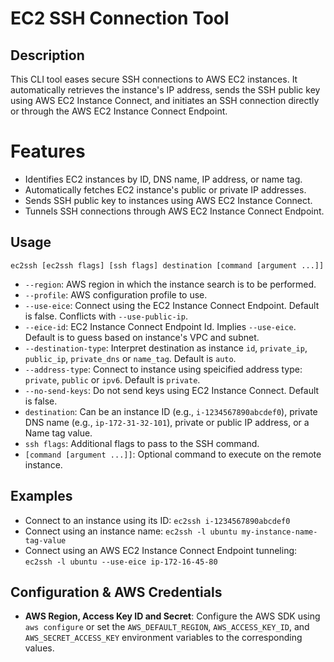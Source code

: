 # EC2 SSH Connection Tool
## Description
This CLI tool eases secure SSH connections to AWS EC2 instances. It automatically retrieves the instance's IP address, sends the SSH public key using AWS EC2 Instance Connect, and initiates an SSH connection directly or through the AWS EC2 Instance Connect Endpoint.

# Features
- Identifies EC2 instances by ID, DNS name, IP address, or name tag.
- Automatically fetches EC2 instance's public or private IP addresses.
- Sends SSH public key to instances using AWS EC2 Instance Connect.
- Tunnels SSH connections through AWS EC2 Instance Connect Endpoint.

## Usage
```
ec2ssh [ec2ssh flags] [ssh flags] destination [command [argument ...]]
```
- `--region`: AWS region in which the instance search is to be performed.
- `--profile`: AWS configuration profile to use.
- `--use-eice`: Connect using the EC2 Instance Connect Endpoint. Default is false. Conflicts with `--use-public-ip`.
- `--eice-id`: EC2 Instance Connect Endpoint Id. Implies `--use-eice`. Default is to guess based on instance's VPC and subnet.
- `--destination-type`: Interpret destination as instance `id`, `private_ip`, `public_ip`, `private_dns` or `name_tag`. Default is `auto`.
- `--address-type`: Connect to instance using speicified address type: `private`, `public` or `ipv6`. Default is `private`.
- `--no-send-keys`: Do not send keys using EC2 Instance Connect. Default is false.
- `destination`: Can be an instance ID (e.g., `i-1234567890abcdef0`), private DNS name (e.g., `ip-172-31-32-101`), private or public IP address, or a Name tag value.
- `ssh flags`: Additional flags to pass to the SSH command.
- `[command [argument ...]]`: Optional command to execute on the remote instance.

## Examples
- Connect to an instance using its ID: `ec2ssh i-1234567890abcdef0`
- Connect using an instance name: `ec2ssh -l ubuntu my-instance-name-tag-value`
- Connect using an AWS EC2 Instance Connect Endpoint tunneling: `ec2ssh -l ubuntu --use-eice ip-172-16-45-80`

## Configuration & AWS Credentials
- **AWS Region, Access Key ID and Secret**: Configure the AWS SDK using `aws configure` or set the `AWS_DEFAULT_REGION`, `AWS_ACCESS_KEY_ID`, and `AWS_SECRET_ACCESS_KEY` environment variables to the corresponding values.
